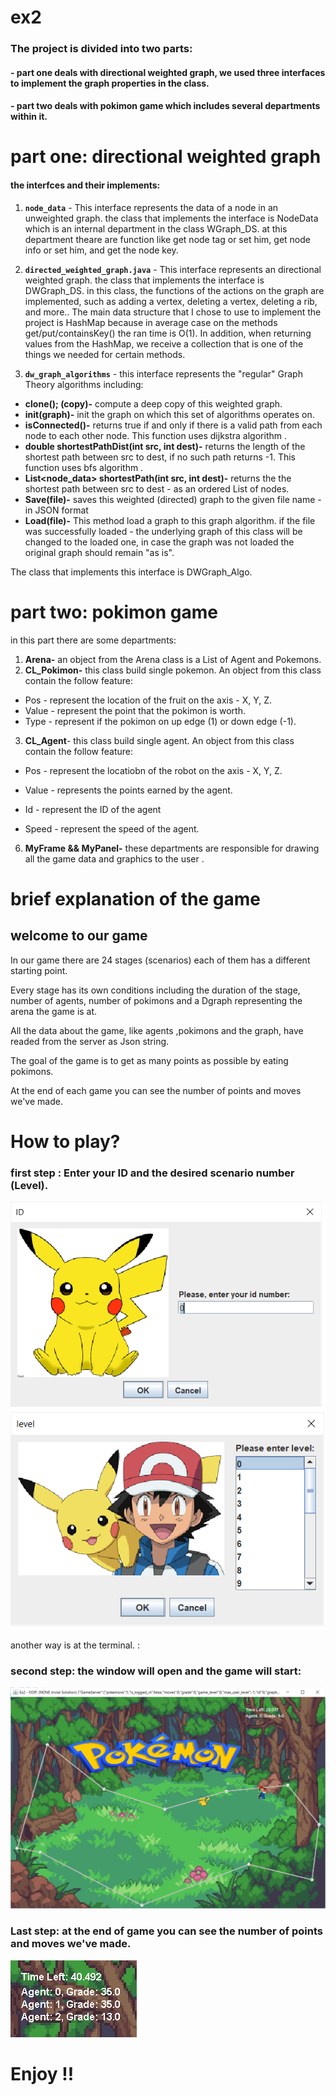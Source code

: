 # ex2

### The project is divided into two parts: 

#### - part one deals with directional weighted graph, we used three  interfaces to implement the graph properties in the class. 
#### - part two deals with pokimon game which includes several departments within it.

   # part one: directional weighted graph
   

#### the interfces and their implements: 
 1. **`node_data`** - This interface represents the data of a node in an unweighted graph.
the class that implements the interface is NodeData which is an internal department in the class WGraph_DS.
at this department theare are function like get node tag or set him, get node info or set him, and get the node key.

 2. **`directed_weighted_graph.java`** - This interface represents an directional weighted graph.
the class that implements the interface is DWGraph_DS.
in this class, the functions of the actions on the graph are implemented, such as adding a vertex, deleting a vertex, deleting a rib, and more..
The main data structure that I chose to use to implement the project is HashMap because in average case on the methods get/put/containsKey() the ran time is O(1).
In addition, when returning values from the HashMap, we receive a collection that is one of the things we needed for certain methods.
 
 3.  **`dw_graph_algorithms`** - this interface represents the "regular" Graph Theory algorithms including:
 * **clone(); (copy)-** compute a deep copy of this weighted graph.
 * **init(graph)-** init the graph on which this set of algorithms operates on.
 * **isConnected()-** returns true if and only if  there is a valid path from each node to each other node. This function uses dijkstra algorithm .
 * **double shortestPathDist(int src, int dest)-** returns the length of the shortest path between src to dest, if no such path returns -1. This function uses bfs algorithm .
 * **List<node_data> shortestPath(int src, int dest)-** returns the the shortest path between src to dest - as an ordered List of nodes.
 * **Save(file)-** saves this weighted (directed) graph to the given
file name - in JSON format
 * **Load(file)-**  This method load a graph to this graph algorithm.
if the file was successfully loaded - the underlying graph of this class will be changed to the loaded one, in case the graph was not loaded the original graph should remain "as is".
 
  The class that implements this interface is DWGraph_Algo.



# part two: pokimon game
in this part there are some departments:

 1. **Arena-** an object from the Arena class is a List of Agent and Pokemons. 
 2. **CL_Pokimon-**  this class build single pokemon. An object from this class contain the follow feature:

-   Pos - represent the location of the fruit on the axis - X, Y, Z.
-   Value - represent the point that the pokimon is worth.
-   Type - represent if the pokimon on up edge (1) or down edge (-1).

 3. **CL_Agent**- this class build single agent. An object from this class contain the follow feature:

-   Pos - represent the locatiobn of the robot on the axis - X, Y, Z.
    
-   Value - represents the points earned by the agent.
    
-   Id - represent the ID of the agent
    
-   Speed - represent the speed of the agent.
 6. **MyFrame && MyPanel-** these departments are responsible for drawing all the game data and graphics to the user .

#  brief explanation of the game
## welcome to our game

In our game there are 24 stages (scenarios) each of them has a different starting point.

Every stage has its own conditions including the duration of the stage, number of agents, number of pokimons and a Dgraph representing the arena the game is at.

All the data about the game, like agents ,pokimons and the graph, have readed from the server as Json string.

The goal of the game is to get as many points as possible by eating pokimons.

At the end of each game you can see the number of points and moves we've made.

# How to play? 
### first step : Enter your ID and the desired scenario number (Level). 
![enter ID](https://github.com/KoralElbaz/OOP-Ex2/blob/master/data/id.png)
![choose Level](https://github.com/KoralElbaz/OOP-Ex2/blob/master/data/level.png)

another way is at the terminal. :

### second step:  the window will open and the game will start: 
![for example](https://github.com/KoralElbaz/OOP-Ex2/blob/master/data/game.png)

### Last step:  at the end of game you can see the number of points and moves we've made.

![](https://github.com/KoralElbaz/OOP-Ex2/blob/master/data/grade.png)

# Enjoy !! 

